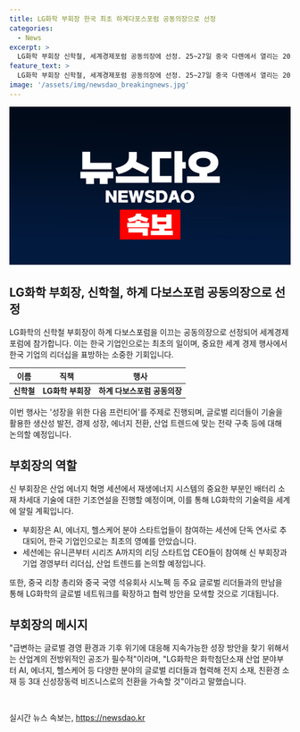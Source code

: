```yaml
---
title: LG화학 부회장 한국 최초 하계다포스포럼 공동의장으로 선정
categories:
  - News
excerpt: >
  LG화학 부회장 신학철, 세계경제포럼 공동의장에 선정. 25~27일 중국 다롄에서 열리는 2024 뉴챔피언 연차총회 참가. 이번 총회는 성장을 위한 다음 프런티어 주제로 열리며, 전 세계 리더 1500여명이 참석. 신 부회장은 산업 에너지 혁명 세션에서 기조연설 진행 및 AI, 에너지, 헬스케어 분야 스타트업 세션에서 단독 연사로 추대. 지속가능한 성장 방안 찾기 위해 전방위적인 공조 필수라며 다양한 분야의 글로벌 리더들과 협력 강조.
feature_text: >
  LG화학 부회장 신학철, 세계경제포럼 공동의장에 선정. 25~27일 중국 다롄에서 열리는 2024 뉴챔피언 연차총회 참가. 이번 총회는 성장을 위한 다음 프런티어 주제로 열리며, 전 세계 리더 1500여명이 참석. 신 부회장은 산업 에너지 혁명 세션에서 기조연설 진행 및 AI, 에너지, 헬스케어 분야 스타트업 세션에서 단독 연사로 추대. 지속가능한 성장 방안 찾기 위해 전방위적인 공조 필수라며 다양한 분야의 글로벌 리더들과 협력 강조.
image: '/assets/img/newsdao_breakingnews.jpg'
---
```


<p><img src="/assets/img/newsdao_breakingnews.jpg" alt="pcversion 속보" /></p>

<h2 data-ke-size="size26">LG화학 부회장, 신학철, 하계 다보스포럼 공동의장으로 선정</h2>

<p data-ke-size="size16">LG화학의 신학철 부회장이 하계 다보스포럼을 이끄는 공동의장으로 선정되어 세계경제포럼에 참가합니다. 이는 한국 기업인으로는 최초의 일이며, 중요한 세계 경제 행사에서 한국 기업의 리더십을 표방하는 소중한 기회입니다.</p>

<table>
<thead>
<tr>
<th>이름</th>
<th>직책</th>
<th>행사</th>
</tr>
</thead>
<tbody>
<tr>
<td style="text-align: center; height: 17px;"><b>신학철</b></td>
<td style="text-align: center; height: 17px;"><b>LG화학 부회장</b></td>
<td style="text-align: center; height: 17px;"><b>하계 다보스포럼 공동의장</b></td>
</tr>
</tbody>
</table>

<p data-ke-size="size16">이번 행사는 '성장을 위한 다음 프런티어'를 주제로 진행되며, 글로벌 리더들이 기술을 활용한 생산성 발전, 경제 성장, 에너지 전환, 산업 트렌드에 맞는 전략 구축 등에 대해 논의할 예정입니다.</p>

<h2 data-ke-size="size26">부회장의 역할</h2>

<p data-ke-size="size16">신 부회장은 산업 에너지 혁명 세션에서 재생에너지 시스템의 중요한 부분인 배터리 소재 차세대 기술에 대한 기조연설을 진행할 예정이며, 이를 통해 LG화학의 기술력을 세계에 알릴 계획입니다.</p>

<ul>
<li>부회장은 AI, 에너지, 헬스케어 분야 스타트업들이 참여하는 세션에 단독 연사로 추대되어, 한국 기업인으로는 최초의 영예를 안았습니다.</li>
<li>세션에는 유니콘부터 시리즈 A까지의 리딩 스타트업 CEO들이 참여해 신 부회장과 기업 경영부터 리더십, 산업 트렌드를 논의할 예정입니다.</li>
</ul>

<p data-ke-size="size16">또한, 중국 리창 총리와 중국 국영 석유회사 시노펙 등 주요 글로벌 리더들과의 만남을 통해 LG화학의 글로벌 네트워크를 확장하고 협력 방안을 모색할 것으로 기대됩니다.</p>

<h2 data-ke-size="size26">부회장의 메시지</h2>

<p data-ke-size="size16">"급변하는 글로벌 경영 환경과 기후 위기에 대응해 지속가능한 성장 방안을 찾기 위해서는 산업계의 전방위적인 공조가 필수적"이라며, "LG화학은 화학첨단소재 산업 분야부터 AI, 에너지, 헬스케어 등 다양한 분야의 글로벌 리더들과 협력해 전지 소재, 친환경 소재 등 3대 신성장동력 비즈니스로의 전환을 가속할 것"이라고 말했습니다.</p>

<p data-ke-size="size16">&nbsp;</p>
실시간 뉴스 속보는, <a href="https://newsdao.kr" rel="dofollow">https://newsdao.kr</a>


